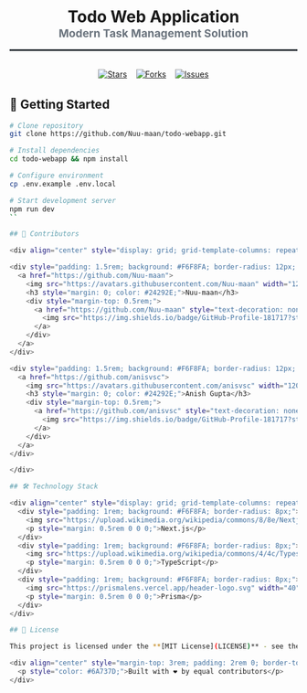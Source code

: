 <div align="center">
  <h1 style="border-bottom: 3px solid #2B3137; padding-bottom: 1rem;">
    Todo Web Application
    <br>
    <small style="font-size: 1.2rem; color: #6A737D;">Modern Task Management Solution</small>
  </h1>

  <div style="display: flex; gap: 1rem; justify-content: center; margin: 2rem 0;">
    <a href="https://github.com/Nuu-maan/todo-webapp/stargazers">
      <img src="https://img.shields.io/github/stars/Nuu-maan/todo-webapp?style=flat-square&logo=github&color=586069&labelColor=24292E" alt="Stars">
    </a>
    <a href="https://github.com/Nuu-maan/todo-webapp/network/members">
      <img src="https://img.shields.io/github/forks/Nuu-maan/todo-webapp?style=flat-square&logo=github&color=586069&labelColor=24292E" alt="Forks">
    </a>
    <a href="https://github.com/Nuu-maan/todo-webapp/issues">
      <img src="https://img.shields.io/github/issues/Nuu-maan/todo-webapp?style=flat-square&logo=github&color=586069&labelColor=24292E" alt="Issues">
    </a>
  </div>
</div>

## 🚀 Getting Started

```bash
# Clone repository
git clone https://github.com/Nuu-maan/todo-webapp.git

# Install dependencies
cd todo-webapp && npm install

# Configure environment
cp .env.example .env.local

# Start development server
npm run dev
``

## 🌟 Contributors

<div align="center" style="display: grid; grid-template-columns: repeat(auto-fit, minmax(250px, 1fr)); gap: 2rem; margin: 3rem 0;">

<div style="padding: 1.5rem; background: #F6F8FA; border-radius: 12px; text-align: center;">
  <a href="https://github.com/Nuu-maan">
    <img src="https://avatars.githubusercontent.com/Nuu-maan" width="120" style="border-radius: 50%; border: 3px solid #E1E4E8; margin-bottom: 1rem;">
    <h3 style="margin: 0; color: #24292E;">Nuu-maan</h3>
    <div style="margin-top: 0.5rem;">
      <a href="https://github.com/Nuu-maan" style="text-decoration: none;">
        <img src="https://img.shields.io/badge/GitHub-Profile-181717?style=flat-square&logo=github">
      </a>
    </div>
  </a>
</div>

<div style="padding: 1.5rem; background: #F6F8FA; border-radius: 12px; text-align: center;">
  <a href="https://github.com/anisvsc">
    <img src="https://avatars.githubusercontent.com/anisvsc" width="120" style="border-radius: 50%; border: 3px solid #E1E4E8; margin-bottom: 1rem;">
    <h3 style="margin: 0; color: #24292E;">Anish Gupta</h3>
    <div style="margin-top: 0.5rem;">
      <a href="https://github.com/anisvsc" style="text-decoration: none;">
        <img src="https://img.shields.io/badge/GitHub-Profile-181717?style=flat-square&logo=github">
      </a>
    </div>
  </a>
</div>

</div>

## 🛠 Technology Stack

<div align="center" style="display: grid; grid-template-columns: repeat(auto-fit, minmax(160px, 1fr)); gap: 1rem; margin: 2rem 0;">
  <div style="padding: 1rem; background: #F6F8FA; border-radius: 8px;">
    <img src="https://upload.wikimedia.org/wikipedia/commons/8/8e/Nextjs-logo.svg" width="40">
    <p style="margin: 0.5rem 0 0 0;">Next.js</p>
  </div>
  <div style="padding: 1rem; background: #F6F8FA; border-radius: 8px;">
    <img src="https://upload.wikimedia.org/wikipedia/commons/4/4c/Typescript_logo_2020.svg" width="40">
    <p style="margin: 0.5rem 0 0 0;">TypeScript</p>
  </div>
  <div style="padding: 1rem; background: #F6F8FA; border-radius: 8px;">
    <img src="https://prismalens.vercel.app/header-logo.svg" width="40">
    <p style="margin: 0.5rem 0 0 0;">Prisma</p>
  </div>
</div>

## 📄 License

This project is licensed under the **[MIT License](LICENSE)** - see the [LICENSE](LICENSE) file for details.

<div align="center" style="margin-top: 3rem; padding: 2rem 0; border-top: 1px solid #E1E4E8;">
  <p style="color: #6A737D;">Built with ❤️ by equal contributors</p>
</div>
